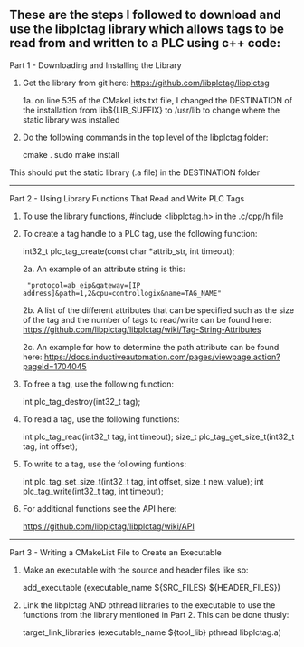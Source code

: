 These are the steps I followed to download and use the libplctag library
which allows tags to be read from and written to a PLC using c++ code:
---------------------------------------------------------------------------------

Part 1 - Downloading and Installing the Library

1. Get the library from git here: https://github.com/libplctag/libplctag

    1a. on line 535 of the CMakeLists.txt file, I changed the DESTINATION of 
    the installation from lib${LIB_SUFFIX} to /usr/lib to change where
    the static library was installed

2. Do the following commands in the top level of the libplctag folder:

    cmake .
    sudo make install

This should put the static library (.a file) in the DESTINATION folder

---------------------------------------------------------------------------------

Part 2 - Using Library Functions That Read and Write PLC Tags

1. To use the library functions, #include <libplctag.h> in the .c/cpp/h file

2. To create a tag handle to a PLC tag, use the following function:
    
    int32_t plc_tag_create(const char *attrib_str, int timeout);

    2a. An example of an attribute string is this:

        "protocol=ab_eip&gateway=[IP address]&path=1,2&cpu=controllogix&name=TAG_NAME"

    2b. A list of the different attributes that can be specified such as the size of 
    the tag and the number of tags to read/write can be found here:
        https://github.com/libplctag/libplctag/wiki/Tag-String-Attributes
        
    2c. An example for how to determine the path attribute can be found here:
        https://docs.inductiveautomation.com/pages/viewpage.action?pageId=1704045

3. To free a tag, use the following function:

    int plc_tag_destroy(int32_t tag);
    
4. To read a tag, use the following functions:
    
    int plc_tag_read(int32_t tag, int timeout);
    size_t plc_tag_get_size_t(int32_t tag, int offset);
    
5. To write to a tag, use the following funtions:

    int plc_tag_set_size_t(int32_t tag, int offset, size_t new_value);
    int plc_tag_write(int32_t tag, int timeout);
        
6. For additional functions see the API here:
    
    https://github.com/libplctag/libplctag/wiki/API
---------------------------------------------------------------------------------

Part 3 - Writing a CMakeList File to Create an Executable

1. Make an executable with the source and header files like so:

    add_executable (executable_name ${SRC_FILES} ${HEADER_FILES})
    
2. Link the libplctag AND pthread libraries to the executable to use the functions 
from the library mentioned in Part 2. This can be done thusly:

    target_link_libraries (executable_name ${tool_lib} pthread libplctag.a)